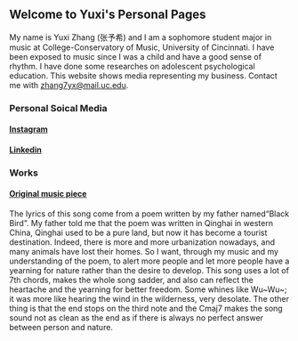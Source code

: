 ## Welcome to Yuxi's Personal Pages

My name is Yuxi Zhang (张予希) and I am a sophomore student major in music at College-Conservatory of Music, University of Cincinnati. I have been exposed to music since I was a child and have a good sense of rhythm. I have done some researches on adolescent psychological education. This website shows media representing my business. Contact me with zhang7yx@mail.uc.edu.


### Personal Soical Media
#### [Instagram](https://www.instagram.com/ace.yx.z/)
#### [Linkedin](https://www.linkedin.com/in/%E5%BC%A0%E4%BA%88%E5%B8%8C/)


### Works
#### [Original music piece](https://youtu.be/ZnRhX98KTPA)


The lyrics of this song come from a poem written by my father named“Black Bird”. My father told me that the poem was written in Qinghai in western China, Qinghai used to be a pure land, but now it has become a tourist destination. Indeed, there is more and more urbanization nowadays, and many animals have lost their homes. So I want, through my music and my understanding of the poem, to alert more people and let more people have a yearning for nature rather than the desire to develop. This song uses a lot of 7th chords, makes the whole song sadder, and also can reflect the heartache and the yearning for better freedom. Some whines like Wu~Wu~; it was more like hearing the wind in the wilderness, very desolate. The other thing is that the end stops on the third note and the Cmaj7 makes the song sound not as clean as the end as if there is always no perfect answer between person and nature.
